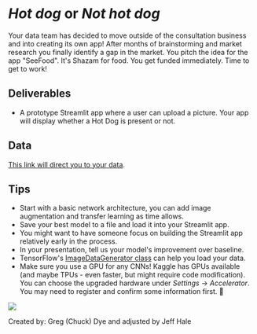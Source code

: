# *Hot dog* or *Not hot dog*

Your data team has decided to move outside of the consultation business and into creating its own app! After months of brainstorming and market research you finally identify a gap in the market. You pitch the idea for the app "SeeFood". It's Shazam for food. You get funded immediately. Time to get to work!

## Deliverables

* A prototype Streamlit app where a user can upload a picture. Your app will display whether a Hot Dog is present or not. 


## Data 
[This link will direct you to your data](https://www.kaggle.com/yashvrdnjain/hotdognothotdog#__sid=js0).


## Tips
* Start with a basic network architecture, you can add image augmentation and transfer learning as time allows.
* Save your best model to a file and load it into your Streamlit app.
* You might want to have someone focus on building the Streamlit app relatively early in the process.
* In your presentation, tell us your model's improvement over baseline.
* TensorFlow's [ImageDataGenerator class](https://www.tensorflow.org/api_docs/python/tf/keras/utils/image_dataset_from_directory) can help you load your data.
* Make sure you use a GPU for any CNNs! Kaggle has GPUs available (and maybe TPUs - even faster, but might require code modification). You can choose the upgraded hardware under *Settings* -> *Accelerator*. You may need to register and confirm some information first. 🙂

![](https://i.redd.it/y583w8qasg121.jpg)

Created by: Greg (Chuck) Dye and adjusted by Jeff Hale
